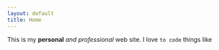 ```yaml
---
layout: default 
title: Home
---
```

This is my **personal** _and professional_ web site. I love `to code` things like

